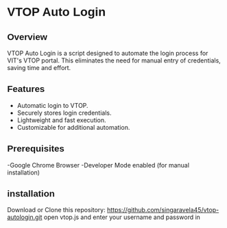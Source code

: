 # <span style="font-family: Arial, sans-serif;">VTOP Auto Login</span>

## <span style="font-family: Arial, sans-serif;">Overview</span>
VTOP Auto Login is a script designed to automate the login process for VIT's VTOP portal. This eliminates the need for manual entry of credentials, saving time and effort.

## <span style="font-family: Arial, sans-serif;">Features</span>
- Automatic login to VTOP.
- Securely stores login credentials.
- Lightweight and fast execution.
- Customizable for additional automation.

## <span style="font-family: Arial, sans-serif;">Prerequisites</span>
-Google Chrome Browser
-Developer Mode enabled (for manual installation)

## <span style="font-family: Arial, sans-serif;">installation</span>
Download or Clone this repository:
https://github.com/singaravela45/vtop-autologin.git
open vtop.js and enter your username and password in


